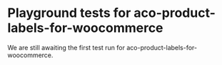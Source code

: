 # Playground tests for aco-product-labels-for-woocommerce
We are still awaiting the first test run for aco-product-labels-for-woocommerce.
